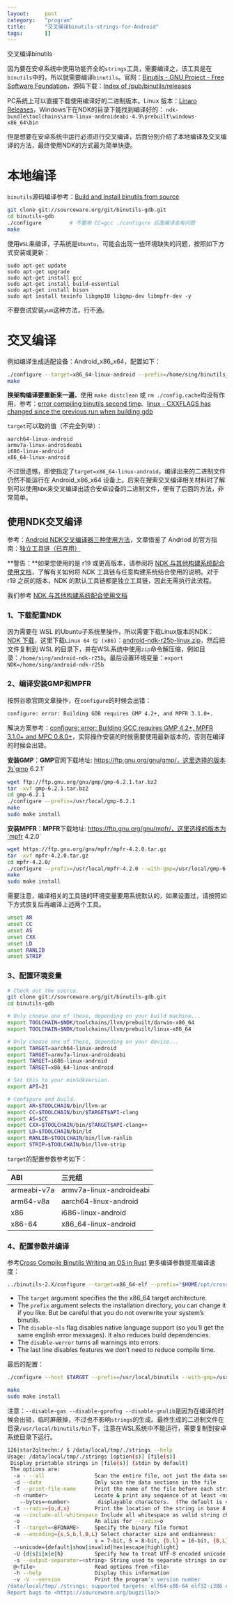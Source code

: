 ```yaml
---
layout:		post
category:	"program"
title:		"交叉编译binutils-strings-for-Android"
tags:		[]
---
```



交叉编译binutils



因为要在安卓系统中使用功能齐全的`strings`工具，需要编译之，该工具是在 `binutils`中的，所以就需要编译`binutils`。官网：[Binutils - GNU Project - Free Software Foundation](https://www.gnu.org/software/binutils/)，源码下载：[Index of /pub/binutils/releases](https://sourceware.org/pub/binutils/releases/)



PC系统上可以直接下载使用编译好的二进制版本。Linux 版本：[Linaro Releases](https://releases.linaro.org/components/toolchain/binaries/7.5-2019.12/)，Windows下在NDK的目录下能找到编译好的： `ndk-bundle\toolchains\arm-linux-androideabi-4.9\prebuilt\windows-x86_64\bin`



但是想要在安卓系统中运行必须进行交叉编译，后面分别介绍了本地编译及交叉编译的方法，最终使用NDK的方式最为简单快捷。



# 本地编译

`binutils`源码编译参考：[Build and Install binutils from source](https://iq.opengenus.org/build-binutils-from-source/)

```bash
git clone git://sourceware.org/git/binutils-gdb.git
cd binutils-gdb
./configure			# 不要用 CC=gcc ./configure 后面编译会有问题
make
```

使用`WSL`来编译，子系统是`Ubuntu`，可能会出现一些环境缺失的问题，按照如下方式安装或更新：

```
sudo apt-get update
sudo apt-get upgrade
sudo apt-get install gcc
sudo apt-get install build-essential
sudo apt-get install bison
sudo apt install texinfo libgmp10 libgmp-dev libmpfr-dev -y
```

不要尝试安装`yum`这种方法，行不通。



# 交叉编译

例如编译生成适配设备：Android_x86_x64，配置如下：

```bash
./configure --target=x86_64-linux-android --prefix=/home/sing/binutils_bin/  --disable-nls --disable-werror     --disable-gdb --disable-libdecnumber --disable-readline --disable-sim
make
```

**换架构编译要重新来一遍**，使用 `make distclean` 或 `rm ./config.cache`均没有作用，参考：[error compiling binutils second time](https://clfs-support.cross-lfs.narkive.com/XHHtrRH7/error-compiling-binutils-second-time)、[linux - CXXFLAGS has changed since the previous run when building gdb](https://stackoverflow.com/questions/72181396/cxxflags-has-changed-since-the-previous-run-when-building-gdb)



`target`可以取的值（不完全列举）：

```
aarch64-linux-android
armv7a-linux-androideabi
i686-linux-android
x86_64-linux-android
```



不过很遗憾，即使指定了`target=x86_64-linux-android`，编译出来的二进制文件仍然不能运行在 Android_x86_x64 设备上。后来在搜索交叉编译相关材料时了解到可以使用`NDK`来交叉编译出适合安卓设备的二进制文件，便有了后面的方法，非常简单。



## 使用NDK交叉编译

参考：[Android NDK交叉编译器三种使用方法](https://zwyuan.github.io/2015/12/22/three-ways-to-use-android-ndk-cross-compiler/)，文章借鉴了 Andriod 的官方指南：[独立工具链（已弃用）](https://developer.android.com/ndk/guides/standalone_toolchain?hl=zh-cn)

**警告：**如果您使用的是 r19 或更高版本，请参阅将 [NDK 与其他构建系统配合使用文档](https://developer.android.com/ndk/guides/other_build_systems?hl=zh-cn)，了解有关如何将 NDK 工具链与任意构建系统结合使用的说明。对于 r19 之前的版本，NDK 的默认工具链都是独立工具链，因此无需执行此流程。



我们参考 [NDK 与其他构建系统配合使用文档](https://developer.android.com/ndk/guides/other_build_systems?hl=zh-cn)

### 1、下载配置NDK

因为需要在 WSL 的Ubuntu子系统里操作，所以需要下载Linux版本的NDK：[NDK 下载](https://developer.android.com/ndk/downloads?hl=zh-cn)，这里下载`Linux 64 位 (x86)`：[android-ndk-r25b-linux.zip](https://dl.google.com/android/repository/android-ndk-r25b-linux.zip?hl=zh-cn)，然后把文件复制到 WSL 的目录下，并在WSL系统中使用`zip`命令解压缩，例如目录：`/home/sing/android-ndk-r25b`。最后设置环境变量：`export NDK=/home/sing/android-ndk-r25b`



### 2、编译安装GMP和MPFR

按照谷歌官网文章操作，在`configure`的时候会出错：

```bash
configure: error: Building GDB requires GMP 4.2+, and MPFR 3.1.0+.
```

解决方案参考：[configure: error: Building GCC requires GMP 4.2+, MPFR 3.1.0+ and MPC 0.8.0+](https://blog.csdn.net/qq_36393978/article/details/118678521)，实际操作安装的时候需要使用最新版本的，否则在编译的时候会出错。



**安装GMP**：**GMP**官网下载地址: https://ftp.gnu.org/gnu/gmp/，这里选择的版本为`gmp 6.2.1`

```bash
wget ftp://ftp.gnu.org/gnu/gmp/gmp-6.2.1.tar.bz2
tar -xvf gmp-6.2.1.tar.bz2
cd gmp-6.2.1
./configure --prefix=/usr/local/gmp-6.2.1
make
sudo make install
```



**安装MPFR**：**MPFR**下载地址: https://ftp.gnu.org/gnu/mpfr/，这里选择的版本为`mpfr 4.2.0`

```bash
wget https://ftp.gnu.org/gnu/mpfr/mpfr-4.2.0.tar.gz
tar -xvf mpfr-4.2.0.tar.gz
cd mpfr-4.2.0/
./configure --prefix=/usr/local/mpfr-4.2.0 --with-gmp=/usr/local/gmp-6.2.1
make
sudo make install
```



需要注意，编译相关的工具链的环境变量要用系统默认的，如果设置过，请按照如下方式恢复后再编译上述两个工具。

```bash
unset AR
unset CC
unset AS
unset CXX
unset LD
unset RANLIB
unset STRIP
```



### 3、配置环境变量

```bash
# Check out the source.
git clone git://sourceware.org/git/binutils-gdb.git
cd binutils-gdb

# Only choose one of these, depending on your build machine...
export TOOLCHAIN=$NDK/toolchains/llvm/prebuilt/darwin-x86_64
export TOOLCHAIN=$NDK/toolchains/llvm/prebuilt/linux-x86_64

# Only choose one of these, depending on your device...
export TARGET=aarch64-linux-android
export TARGET=armv7a-linux-androideabi
export TARGET=i686-linux-android
export TARGET=x86_64-linux-android

# Set this to your minSdkVersion.
export API=21

# Configure and build.
export AR=$TOOLCHAIN/bin/llvm-ar
export CC=$TOOLCHAIN/bin/$TARGET$API-clang
export AS=$CC
export CXX=$TOOLCHAIN/bin/$TARGET$API-clang++
export LD=$TOOLCHAIN/bin/ld
export RANLIB=$TOOLCHAIN/bin/llvm-ranlib
export STRIP=$TOOLCHAIN/bin/llvm-strip
```

`target`的配置参数参考如下：

| ABI         | 三元组                   |
| :---------- | :----------------------- |
| armeabi-v7a | armv7a-linux-androideabi |
| arm64-v8a   | aarch64-linux-android    |
| x86         | i686-linux-android       |
| x86-64      | x86_64-linux-android     |



### 4、配置参数并编译

参考[Cross Compile Binutils  Writing an OS in Rust](https://os.phil-opp.com/cross-compile-binutils/) 更多编译参数提高编译速度：

```bash
../binutils-2.X/configure --target=x86_64-elf --prefix="$HOME/opt/cross"  --disable-nls --disable-werror     --disable-gdb --disable-libdecnumber --disable-readline --disable-sim
```

- The `target` argument specifies the the x86_64 target architecture.
- The `prefix` argument selects the installation directory, you can change it if you like. But be careful that you do not overwrite your system’s binutils.
- The `disable-nls` flag disables native language support (so you’ll get the same english error messages). It also reduces build dependencies.
- The `disable-werror` turns all warnings into errors.
- The last line disables features we don’t need to reduce compile time.



最后的配置：

```bash
./configure --host $TARGET --prefix=/usr/local/binutils --with-gmp=/usr/local/gmp-6.2.1 --with-mpfr=/usr/local/mpfr-4.2.0 --disable-gas --disable-gprofng --disable-gnulib --disable-gdb --disable-libdecnumber --disable-readline --disable-sim --disable-nls

make
sudo make install
```

注意：`--disable-gas --disable-gprofng --disable-gnulib`是因为在编译的时候会出错，临时屏蔽掉，不过也不影响`strings`的生成。最终生成的二进制文件在目录`/usr/local/binutils/bin`下，注意在WSL系统中不能运行，需要复制到安卓系统目录下运行。

```bash
126|star2qltechn:/ $ /data/local/tmp/./strings --help
Usage: /data/local/tmp/./strings [option(s)] [file(s)]
 Display printable strings in [file(s)] (stdin by default)
 The options are:
  -a - --all                Scan the entire file, not just the data section [default]
  -d --data                 Only scan the data sections in the file
  -f --print-file-name      Print the name of the file before each string
  -n <number>               Locate & print any sequence of at least <number>
    --bytes=<number>         displayable characters.  (The default is 4).
  -t --radix={o,d,x}        Print the location of the string in base 8, 10 or 16
  -w --include-all-whitespace Include all whitespace as valid string characters
  -o                        An alias for --radix=o
  -T --target=<BFDNAME>     Specify the binary file format
  -e --encoding={s,S,b,l,B,L} Select character size and endianness:
                            s = 7-bit, S = 8-bit, {b,l} = 16-bit, {B,L} = 32-bit
  --unicode={default|show|invalid|hex|escape|highlight}
  -U {d|s|i|x|e|h}          Specify how to treat UTF-8 encoded unicode characters
  -s --output-separator=<string> String used to separate strings in output.
  @<file>                   Read options from <file>
  -h --help                 Display this information
  -v -V --version           Print the program's version number
/data/local/tmp/./strings: supported targets: elf64-x86-64 elf32-i386 elf32-iamcu elf32-x86-64 pei-i386 pe-x86-64 pei-x86-64 elf64-little elf64-big elf32-little elf32-big srec symbolsrec verilog tekhex binary ihex plugin
Report bugs to <https://sourceware.org/bugzilla/>
```

